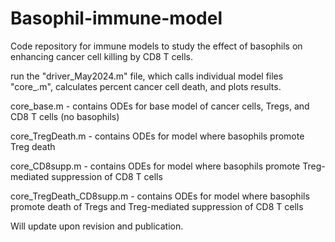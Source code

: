 # Basophil-immune-model
Code repository for immune models to study the effect of basophils on enhancing cancer cell killing by CD8 T cells.

run the "driver_May2024.m" file, which calls individual model files "core_<filename>.m", calculates percent cancer cell death, and plots results.

core_base.m - contains ODEs for base model of cancer cells, Tregs, and CD8 T cells (no basophils)

core_TregDeath.m - contains ODEs for model where basophils promote Treg death

core_CD8supp.m - contains ODEs for model where basophils promote Treg-mediated suppression of CD8 T cells

core_TregDeath_CD8supp.m - contains ODEs for model where basophils promote death of Tregs and Treg-mediated suppression of CD8 T cells


Will update upon revision and publication.

